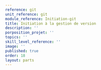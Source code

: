 ```yaml
---
reference: git
unit_reference: git
module_reference: Initiation-git
title: Initiation à la gestion de version
description: ''
porposition_projet: ''
topics: ''
skill_level_reference: ''
image: ''
published: true
order: 18
layout: parts
---
```

